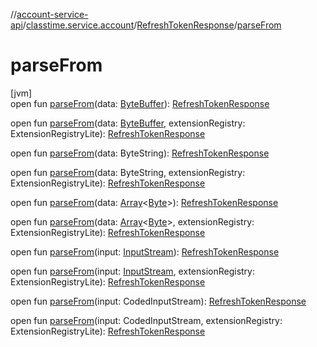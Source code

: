 //[account-service-api](../../../index.md)/[classtime.service.account](../index.md)/[RefreshTokenResponse](index.md)/[parseFrom](parse-from.md)

# parseFrom

[jvm]\
open fun [parseFrom](parse-from.md)(data: [ByteBuffer](https://docs.oracle.com/javase/8/docs/api/java/nio/ByteBuffer.html)): [RefreshTokenResponse](index.md)

open fun [parseFrom](parse-from.md)(data: [ByteBuffer](https://docs.oracle.com/javase/8/docs/api/java/nio/ByteBuffer.html), extensionRegistry: ExtensionRegistryLite): [RefreshTokenResponse](index.md)

open fun [parseFrom](parse-from.md)(data: ByteString): [RefreshTokenResponse](index.md)

open fun [parseFrom](parse-from.md)(data: ByteString, extensionRegistry: ExtensionRegistryLite): [RefreshTokenResponse](index.md)

open fun [parseFrom](parse-from.md)(data: [Array](https://kotlinlang.org/api/latest/jvm/stdlib/kotlin/-array/index.html)&lt;[Byte](https://kotlinlang.org/api/latest/jvm/stdlib/kotlin/-byte/index.html)&gt;): [RefreshTokenResponse](index.md)

open fun [parseFrom](parse-from.md)(data: [Array](https://kotlinlang.org/api/latest/jvm/stdlib/kotlin/-array/index.html)&lt;[Byte](https://kotlinlang.org/api/latest/jvm/stdlib/kotlin/-byte/index.html)&gt;, extensionRegistry: ExtensionRegistryLite): [RefreshTokenResponse](index.md)

open fun [parseFrom](parse-from.md)(input: [InputStream](https://docs.oracle.com/javase/8/docs/api/java/io/InputStream.html)): [RefreshTokenResponse](index.md)

open fun [parseFrom](parse-from.md)(input: [InputStream](https://docs.oracle.com/javase/8/docs/api/java/io/InputStream.html), extensionRegistry: ExtensionRegistryLite): [RefreshTokenResponse](index.md)

open fun [parseFrom](parse-from.md)(input: CodedInputStream): [RefreshTokenResponse](index.md)

open fun [parseFrom](parse-from.md)(input: CodedInputStream, extensionRegistry: ExtensionRegistryLite): [RefreshTokenResponse](index.md)
